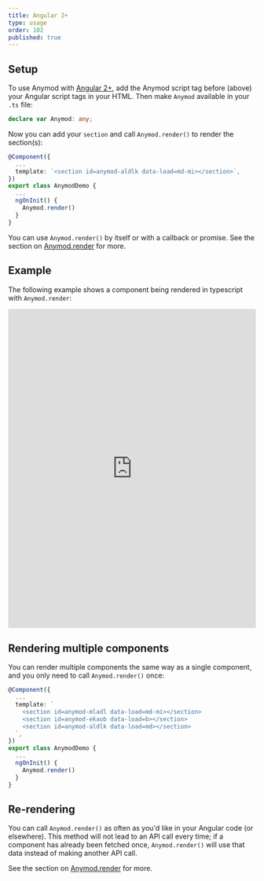 ```yaml
---
title: Angular 2+
type: usage
order: 102
published: true
---
```


## Setup

To use Anymod with [Angular 2+](https://angular.io/), add the Anymod script tag before (above) your Angular script tags in your HTML. Then make `Anymod` available in your `.ts` file:

```ts
declare var Anymod: any;
```

Now you can add your `section` and call `Anymod.render()` to render the section(s):

```ts
@Component({
  ...
  template: `<section id=anymod-aldlk data-load=md-mi></section>`,
})
export class AnymodDemo {
  ...
  ngOnInit() {
    Anymod.render()
  }
}
```

<!-- <p class="tip">Because Angular 2 does not allow external "custom" elements like `component`, use `data-component` as an attribute instead.</p> -->

You can use `Anymod.render()` by itself or with a callback or promise. See the section on [Anymod.render](/v1/api/index.html#Anymod-render-function-options-options) for more.

## Example

The following example shows a component being rendered in typescript with `Anymod.render`:

<iframe width="100%" height="650" src="https://embed.plnkr.co/mQU9elAt1PzqzHLjYUR7/?show=app.js,preview" allowfullscreen="allowfullscreen" frameborder="0"></iframe>



## Rendering multiple components

You can render multiple components the same way as a single component, and you only need to call `Anymod.render()` once:

```ts
@Component({
  ...
  template: `
    <section id=anymod-mladl data-load=md-mi></section>
    <section id=anymod-ekaob data-load=b></section>
    <section id=anymod-aldlk data-load=md></section>
  `,
})
export class AnymodDemo {
  ...
  ngOnInit() {
    Anymod.render()
  }
}
```

## Re-rendering

You can call `Anymod.render()` as often as you'd like in your Angular code (or elsewhere). This method will not lead to an API call every time; if a component has already been fetched once, `Anymod.render()` will use that data instead of making another API call.

See the section on [Anymod.render](/v1/api/index.html#Anymod-render-function-options-options) for more.
